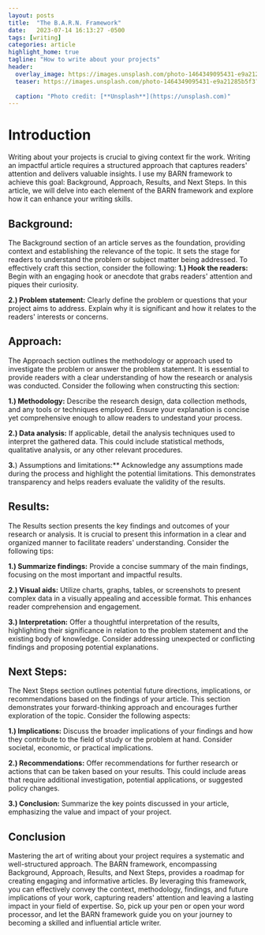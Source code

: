 ```yaml
---
layout: posts
title:  "The B.A.R.N. Framework"
date:   2023-07-14 16:13:27 -0500
tags: [writing]
categories: article
highlight_home: true
tagline: "How to write about your projects"
header:
  overlay_image: https://images.unsplash.com/photo-1464349095431-e9a21285b5f3?ixlib=rb-4.0.3&ixid=M3wxMjA3fDB8MHxwaG90by1wYWdlfHx8fGVufDB8fHx8fA%3D%3D&auto=format&fit=crop&w=3036&q=80
  teaser: https://images.unsplash.com/photo-1464349095431-e9a21285b5f3?ixlib=rb-4.0.3&ixid=M3wxMjA3fDB8MHxwaG90by1wYWdlfHx8fGVufDB8fHx8fA%3D%3D&auto=format&fit=crop&w=3036&q=80
  
  caption: "Photo credit: [**Unsplash**](https://unsplash.com)"
---
```


# Introduction
Writing about your projects is crucial to giving context fir the work. Writing an impactful article requires a structured approach that captures readers' attention and delivers valuable insights. I use my BARN framework to achieve this goal: Background, Approach, Results, and Next Steps. In this article, we will delve into each element of the BARN framework and explore how it can enhance your writing skills.

## Background:
The Background section of an article serves as the foundation, providing context and establishing the relevance of the topic. It sets the stage for readers to understand the problem or subject matter being addressed. To effectively craft this section, consider the following:
**1.) Hook the readers:** Begin with an engaging hook or anecdote that grabs readers' attention and piques their curiosity.

**2.) Problem statement:** Clearly define the problem or questions that your project aims to address. Explain why it is significant and how it relates to the readers' interests or concerns.

## Approach:
The Approach section outlines the methodology or approach used to investigate the problem or answer the problem statement. It is essential to provide readers with a clear understanding of how the research or analysis was conducted. Consider the following when constructing this section:

**1.) Methodology:** Describe the research design, data collection methods, and any tools or techniques employed. Ensure your explanation is concise yet comprehensive enough to allow readers to undestand your process.

**2.) Data analysis:** If applicable, detail the analysis techniques used to interpret the gathered data. This could include statistical methods, qualitative analysis, or any other relevant procedures.

**3.**) Assumptions and limitations:** Acknowledge any assumptions made during the process and highlight the potential limitations. This demonstrates transparency and helps readers evaluate the validity of the results.

## Results:
The Results section presents the key findings and outcomes of your research or analysis. It is crucial to present this information in a clear and organized manner to facilitate readers' understanding. Consider the following tips:

**1.) Summarize findings:** Provide a concise summary of the main findings, focusing on the most important and impactful results.

**2.) Visual aids:** Utilize charts, graphs, tables, or screenshots to present complex data in a visually appealing and accessible format. This enhances reader comprehension and engagement.

**3.) Interpretation:** Offer a thoughtful interpretation of the results, highlighting their significance in relation to the problem statement and the existing body of knowledge. Consider addressing unexpected or conflicting findings and proposing potential explanations.

## Next Steps:
The Next Steps section outlines potential future directions, implications, or recommendations based on the findings of your article. This section demonstrates your forward-thinking approach and encourages further exploration of the topic. Consider the following aspects:

**1.) Implications:** Discuss the broader implications of your findings and how they contribute to the field of study or the problem at hand. Consider societal, economic, or practical implications.

**2.) Recommendations:** Offer recommendations for further research or actions that can be taken based on your results. This could include areas that require additional investigation, potential applications, or suggested policy changes.

**3.) Conclusion:** Summarize the key points discussed in your article, emphasizing the value and impact of your project.

## Conclusion
Mastering the art of writing about your project requires a systematic and well-structured approach. The BARN framework, encompassing Background, Approach, Results, and Next Steps, provides a roadmap for creating engaging and informative articles. By leveraging this framework, you can effectively convey the context, methodology, findings, and future implications of your work, capturing readers' attention and leaving a lasting impact in your field of expertise. So, pick up your pen or open your word processor, and let the BARN framework guide you on your journey to becoming a skilled and influential article writer.
